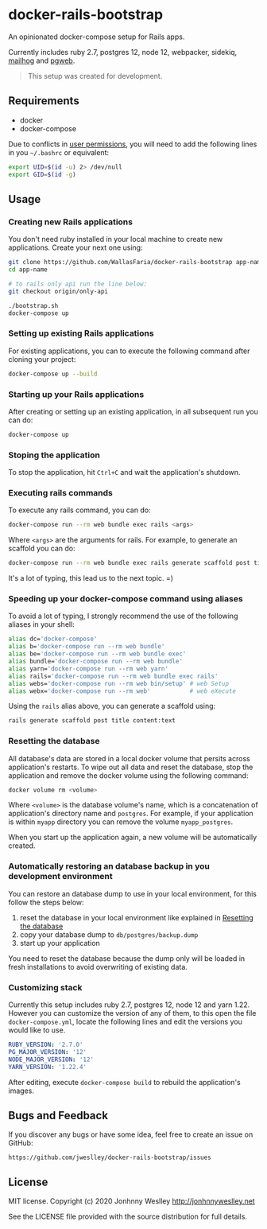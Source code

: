 # docker-rails-bootstrap

An opinionated docker-compose setup for Rails apps. 

Currently includes ruby 2.7, postgres 12, node 12, webpacker, sidekiq, [mailhog][] and [pgweb][].

> This setup was created for development. 

## Requirements

- docker
- docker-compose

Due to conflicts in [user permissions][perms], you will need to add the following lines in you `~/.bashrc` or equivalent:

```bash
export UID=$(id -u) 2> /dev/null
export GID=$(id -g)
```

## Usage

### Creating new Rails applications

You don't need ruby installed in your local machine to create new applications. Create your next one using:

```bash
git clone https://github.com/WallasFaria/docker-rails-bootstrap app-name
cd app-name

# to rails only api run the line below:
git checkout origin/only-api
```

```bash
./bootstrap.sh
docker-compose up
```

### Setting up existing Rails applications

For existing applications, you can to execute the following command after cloning your project:

```bash
docker-compose up --build
```

### Starting up your Rails applications

After creating or setting up an existing application, in all subsequent run you can do:

```bash
docker-compose up
```

### Stoping the application

To stop the application, hit `Ctrl+C` and wait the application's shutdown.

### Executing rails commands

To execute any rails command, you can do:

```bash
docker-compose run --rm web bundle exec rails <args>
```

Where `<args>` are the arguments for rails. For example, to generate an scaffold you can do:

```bash
docker-compose run --rm web bundle exec rails generate scaffold post title content:text
```

It's a lot of typing, this lead us to the next topic. =)

### Speeding up your docker-compose command using aliases

To avoid a lot of typing, I strongly recommend the use of the following aliases in your shell:

```bash
alias dc='docker-compose'
alias b='docker-compose run --rm web bundle'
alias be='docker-compose run --rm web bundle exec'
alias bundle='docker-compose run --rm web bundle'
alias yarn='docker-compose run --rm web yarn'
alias rails='docker-compose run --rm web bundle exec rails'
alias webs='docker-compose run --rm web bin/setup' # web Setup
alias webx='docker-compose run --rm web'           # web eXecute
```

Using the `rails` alias above, you can generate a scaffold using:

```bash
rails generate scaffold post title content:text
```

### Resetting the database

All database's data are stored in a local docker volume that persits across application's restarts. To wipe out all data and reset the database, stop the application and remove the docker volume using the following command:

```bash
docker volume rm <volume>
```

Where `<volume>` is the database volume's name, which is a concatenation of application's directory name and `postgres`. For example, if your application is within `myapp` directory you can remove the volume `myapp_postgres`.

When you start up the application again, a new volume will be automatically created.


### Automatically restoring an database backup in you development environment

You can restore an database dump to use in your local environment, for this follow the steps below:

1. reset the database in your local environment like explained in [Resetting the database](#resetting-the-database)
2. copy your database dump to `db/postgres/backup.dump`
3. start up your application

You need to reset the database because the dump only will be loaded in fresh installations to avoid overwriting of existing data.

### Customizing stack

Currently this setup includes ruby 2.7, postgres 12, node 12 and yarn 1.22. However you can customize the version of any of them, to this open the file `docker-compose.yml`, locate the following lines and edit the versions you would like to use.

```yaml
RUBY_VERSION: '2.7.0'
PG_MAJOR_VERSION: '12'
NODE_MAJOR_VERSION: '12'
YARN_VERSION: '1.22.4'
```

After editing, execute `docker-compose build` to rebuild the application's images.


## Bugs and Feedback

If you discover any bugs or have some idea, feel free to create an issue on GitHub:

    https://github.com/jweslley/docker-rails-bootstrap/issues

## License

MIT license. Copyright (c) 2020 Jonhnny Weslley <http://jonhnnyweslley.net>

See the LICENSE file provided with the source distribution for full details.


[mailhog]: https://github.com/mailhog/MailHog "Web and API based SMTP testing"
[pgweb]: https://sosedoff.github.io/pgweb     "Cross-platform client for PostgreSQL databases"
[perms]: https://github.com/docker/compose/issues/1532
